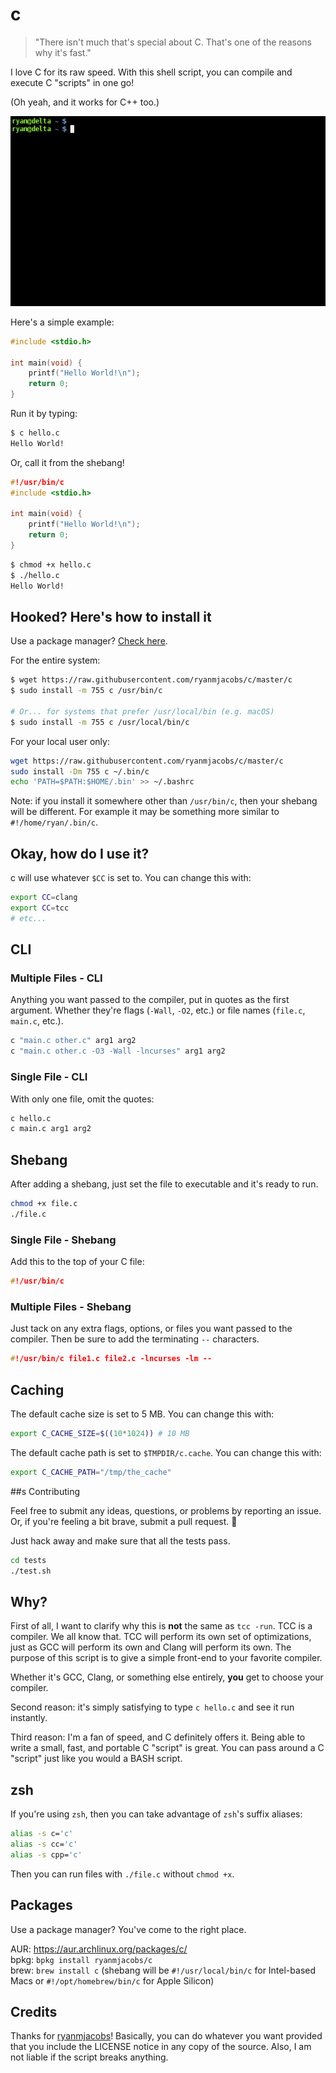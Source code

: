 # c

> "There isn't much that's special about C. That's one of the reasons why it's
fast."

I love C for its raw speed.
With this shell script, you can compile and execute C "scripts" in one go!

(Oh yeah, and it works for C++ too.)

![GIF Demo](demo.gif)

Here's a simple example:

```c
#include <stdio.h>

int main(void) {
    printf("Hello World!\n");
    return 0;
}
```

Run it by typing:

```bash
$ c hello.c
Hello World!
```

Or, call it from the shebang!

```c
#!/usr/bin/c
#include <stdio.h>

int main(void) {
    printf("Hello World!\n");
    return 0;
}
```

```bash
$ chmod +x hello.c
$ ./hello.c
Hello World!
```

## Hooked? Here's how to install it

Use a package manager? [Check here](https://github.com/ryanmjacobs/c#packages).

For the entire system:

```bash
$ wget https://raw.githubusercontent.com/ryanmjacobs/c/master/c
$ sudo install -m 755 c /usr/bin/c

# Or... for systems that prefer /usr/local/bin (e.g. macOS)
$ sudo install -m 755 c /usr/local/bin/c
```

For your local user only:

```bash
wget https://raw.githubusercontent.com/ryanmjacobs/c/master/c
sudo install -Dm 755 c ~/.bin/c
echo 'PATH=$PATH:$HOME/.bin' >> ~/.bashrc
```

Note: if you install it somewhere other than `/usr/bin/c`, then your shebang
will be different. For example it may be something more similar to
`#!/home/ryan/.bin/c`.

## Okay, how do I use it?

c will use whatever `$CC` is set to. You can change this with:

```bash
export CC=clang
export CC=tcc
# etc...
```

## CLI

### Multiple Files - CLI

Anything you want passed to the compiler, put in quotes as the first argument.
Whether they're flags (`-Wall`, `-O2`, etc.) or file names (`file.c`,
`main.c`, etc.).

```bash
c "main.c other.c" arg1 arg2
c "main.c other.c -O3 -Wall -lncurses" arg1 arg2
```

### Single File - CLI

With only one file, omit the quotes:

```bash
c hello.c
c main.c arg1 arg2
```

## Shebang

After adding a shebang, just set the file to executable and it's ready to run.

```bash
chmod +x file.c
./file.c
```

### Single File - Shebang

Add this to the top of your C file:

```c
#!/usr/bin/c
```

### Multiple Files - Shebang

Just tack on any extra flags, options, or files you want passed to the compiler.
Then be sure to add the terminating `--` characters.

```c
#!/usr/bin/c file1.c file2.c -lncurses -lm --
```

## Caching

The default cache size is set to 5 MB. You can change this with:

```bash
export C_CACHE_SIZE=$((10*1024)) # 10 MB
```

The default cache path is set to `$TMPDIR/c.cache`. You can change this with:

```bash
export C_CACHE_PATH="/tmp/the_cache"
```

##s Contributing

Feel free to submit any ideas, questions, or problems by reporting an issue.
Or, if you're feeling a bit brave, submit a pull request. :grimacing:

Just hack away and make sure that all the tests pass.

```bash
cd tests
./test.sh
```

## Why?

First of all, I want to clarify why this is **not** the same as `tcc -run`.
TCC is a compiler. We all know that. TCC will perform its own set of
optimizations, just as GCC will perform its own and Clang will perform its
own. The purpose of this script is to give a simple front-end to your favorite
compiler.

Whether it's GCC, Clang, or something else entirely, **you** get to choose
your compiler.

Second reason: it's simply satisfying to type `c hello.c` and see it run instantly.

Third reason: I'm a fan of speed, and C definitely offers it. Being able to
write a small, fast, and portable C "script" is great. You can pass around a
C "script" just like you would a BASH script.

## zsh

If you're using `zsh`, then you can take advantage of `zsh`'s suffix aliases:

```bash
alias -s c='c'
alias -s cc='c'
alias -s cpp='c'
```

Then you can run files with `./file.c` without `chmod +x`.

## Packages

Use a package manager? You've come to the right place.

AUR: <https://aur.archlinux.org/packages/c/><br>
bpkg: `bpkg install ryanmjacobs/c`<br>
brew: `brew install c`
(shebang will be `#!/usr/local/bin/c` for Intel-based Macs or `#!/opt/homebrew/bin/c` for Apple Silicon)<br>

## Credits
Thanks for [ryanmjacobs](https://github.com/ryanmjacobs)!
Basically, you can do whatever you want provided that you include
the LICENSE notice in any copy of the source. Also, I am not liable
if the script breaks anything.
